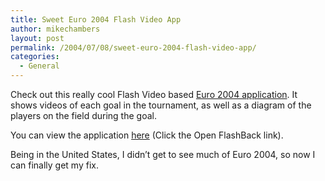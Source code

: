 ```yaml
---
title: Sweet Euro 2004 Flash Video App
author: mikechambers
layout: post
permalink: /2004/07/08/sweet-euro-2004-flash-video-app/
categories:
  - General
---
```



Check out this really cool Flash Video based [Euro 2004 application][1]. It shows videos of each goal in the tournament, as well as a diagram of the players on the field during the goal.

You can view the application [here][1] (Click the Open FlashBack link).

Being in the United States, I didn&#8217;t get to see much of Euro 2004, so now I can finally get my fix.

 [1]: http://www.nos.nl/ek2004/interactief/flashback/